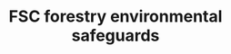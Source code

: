---
title: 'FSC forestry environmental safeguards'
slug: 'fsc-fsc-forestry-environmental-safeguards'
comment: 'select from control list'
required: False
vocabulary: 'vocabulary.txt'
module: 'Scope'
cluster: 'Fsc'
policy: 'Controlled value. Multi select from control list.'
layout: 'fsc'
---